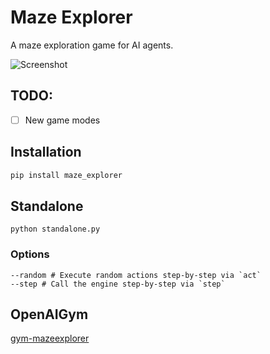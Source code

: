 # Maze Explorer

A maze exploration game for AI agents.

![Screenshot](https://raw.githubusercontent.com/mryellow/maze_explorer/master/assets/screen_001.jpg)

## TODO:

* [ ] New game modes

## Installation

```bash
pip install maze_explorer
```

## Standalone

`python standalone.py`

### Options

```
--random # Execute random actions step-by-step via `act`
--step # Call the engine step-by-step via `step`
```

## OpenAIGym

[gym-mazeexplorer](https://github.com/mryellow/gym-mazeexplorer)
